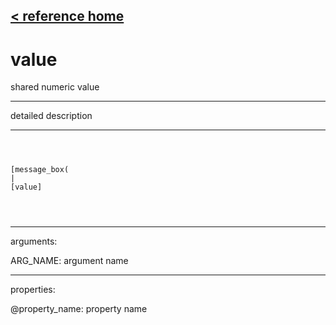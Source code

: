 [< reference home](ceammc_lib.html)
---

# value


shared numeric value

---

detailed description
<br>


---


```



[message_box(                                 
|
[value]


            
```

---
arguments:

ARG_NAME: argument name<br>

---
properties:

@property_name: property name<br>

